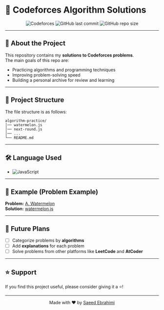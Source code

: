 # 🚀 Codeforces Algorithm Solutions

<div align="center">

![Codeforces](https://img.shields.io/badge/Codeforces-Algorithms-blue?style=flat-square&logo=codeforces&logoColor=white)
![GitHub last commit](https://img.shields.io/github/last-commit/saeede/algorithm-practice?style=flat-square)
![GitHub repo size](https://img.shields.io/github/repo-size/saeede/algorithm-practice?style=flat-square)

</div>

---

## 📖 About the Project
This repository contains my **solutions to Codeforces problems**.  
The main goals of this repo are:
- Practicing algorithms and programming techniques
- Improving problem-solving speed
- Building a personal archive for review and learning  

---

## 📂 Project Structure
The file structure is as follows:
```
algorithm-practice/
│── watermelon.js
│── next-round.js
│── ...
└── README.md
```

---

## 🛠️ Language Used
- ![JavaScript](https://img.shields.io/badge/JavaScript-yellow?logo=javascript&style=flat-square)

---

## 📌 Example (Problem Example)
**Problem:** [A. Watermelon](https://codeforces.com/problemset/problem/4/A)  
**Solution:** [watermelon.js](./watermelon.js)

---

## 📅 Future Plans
- [ ] Categorize problems by **algorithms**  
- [ ] Add **explanations** for each problem  
- [ ] Solve problems from other platforms like **LeetCode** and **AtCoder**  

---

## ⭐ Support
If you find this project useful, please consider giving it a ⭐!  

---
<div align="center">

Made with ❤️ by [Saeed Ebrahimi](https://github.com/saeede)  

</div>
